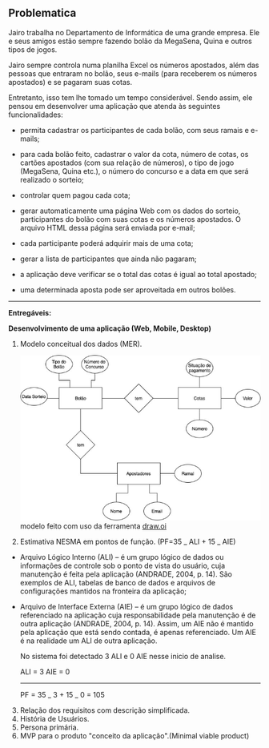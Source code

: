 ## Problematica

Jairo trabalha no Departamento de Informática de uma grande empresa. Ele e seus amigos estão sempre fazendo bolão da MegaSena, Quina e outros tipos de jogos.

Jairo sempre controla numa planilha Excel os números apostados, além das pessoas que entraram no bolão, seus e-mails (para receberem os números apostados) e se pagaram suas cotas.

Entretanto, isso tem lhe tomado um tempo considerável. Sendo assim, ele pensou em desenvolver uma aplicação que atenda às seguintes funcionalidades:

- permita cadastrar os participantes de cada bolão, com seus ramais e e-mails;

- para cada bolão feito, cadastrar o valor da cota, número de cotas, os cartões apostados (com sua relação de números), o tipo de jogo (MegaSena, Quina etc.), o número do concurso e a data em que será realizado o sorteio;

- controlar quem pagou cada cota;

- gerar automaticamente uma página Web com os dados do sorteio, participantes do bolão com suas cotas e os números apostados. O arquivo HTML dessa página será enviada por e-mail;

- cada participante poderá adquirir mais de uma cota;

- gerar a lista de participantes que ainda não pagaram;

- a aplicação deve verificar se o total das cotas é igual ao total apostado;

- uma determinada aposta pode ser aproveitada em outros bolões.

---

**Entregáveis:**

**Desenvolvimento de uma aplicação (Web, Mobile, Desktop)**

1. Modelo conceitual dos dados (MER).
   <!-- TODO: Rever o modelo conceitual -->

   ![MER](./assets/MER.jpg)
   modelo feito com uso da ferramenta [draw.oi](https://desk.draw.io)

2. Estimativa NESMA em pontos de função. (PF=35 _ ALI + 15 _ AIE)

- Arquivo Lógico Interno (ALI) – é um grupo lógico de dados ou informações de controle sob o ponto de vista do usuário, cuja manutenção é feita pela aplicação (ANDRADE, 2004, p. 14). São exemplos de ALI, tabelas de banco de dados e arquivos de configurações mantidos na fronteira da aplicação;

- Arquivo de Interface Externa (AIE) – é um grupo lógico de dados referenciado na aplicação cuja responsabilidade pela manutenção é de outra aplicação (ANDRADE, 2004, p. 14). Assim, um AIE não é mantido pela aplicação que está sendo contada, é apenas referenciado. Um AIE é na realidade um ALI de outra aplicação.

  No sistema foi detectado 3 ALI e 0 AIE nesse inicio de analise.

  ALI = 3
  AIE = 0

  ***

  PF = 35 _ 3 + 15 _ 0 = 105

3. Relação dos requisitos com descrição simplificada.
4. História de Usuários.
5. Persona primária.
6. MVP para o produto "conceito da aplicação".(Minimal viable product)
